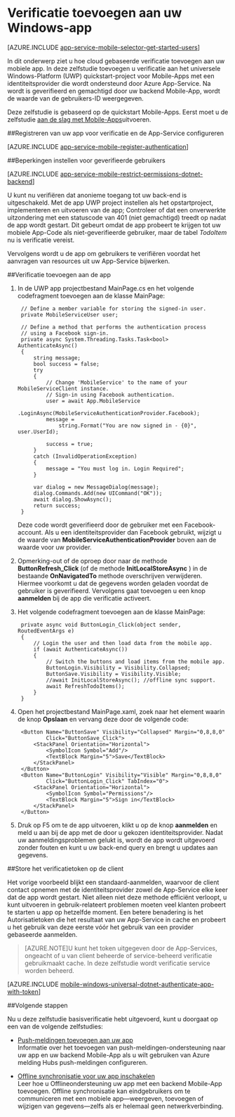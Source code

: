 <properties
    pageTitle="Verificatie toevoegen aan uw app universele Windows-Platform (UWP) | Azure mobiele Apps"
    description="Informatie over het gebruik van Azure App Service Mobile-Apps om gebruikers van uw universele Windows-Platform (UWP)-app met een verscheidenheid aan identiteitsprovider, inclusief te verifiëren: AAD, Google, Facebook, Twitter en Microsoft."
    services="app-service\mobile"
    documentationCenter="windows"
    authors="adrianhall"
    manager="erikre"
    editor=""/>

<tags
    ms.service="app-service-mobile"
    ms.workload="mobile"
    ms.tgt_pltfrm="mobile-windows"
    ms.devlang="dotnet"
    ms.topic="article"
    ms.date="10/01/2016"
    ms.author="adrianha"/>

# <a name="add-authentication-to-your-windows-app"></a>Verificatie toevoegen aan uw Windows-app

[AZURE.INCLUDE [app-service-mobile-selector-get-started-users](../../includes/app-service-mobile-selector-get-started-users.md)]

In dit onderwerp ziet u hoe cloud gebaseerde verificatie toevoegen aan uw mobiele app. In deze zelfstudie toevoegen u verificatie aan het universele Windows-Platform (UWP) quickstart-project voor Mobile-Apps met een identiteitsprovider die wordt ondersteund door Azure App-Service. Na wordt is geverifieerd en gemachtigd door uw backend Mobile-App, wordt de waarde van de gebruikers-ID weergegeven.

Deze zelfstudie is gebaseerd op de quickstart Mobile-Apps. Eerst moet u de zelfstudie [aan de slag met Mobile-Apps](app-service-mobile-windows-store-dotnet-get-started.md)uitvoeren.

##<a name="register"></a>Registreren van uw app voor verificatie en de App-Service configureren

[AZURE.INCLUDE [app-service-mobile-register-authentication](../../includes/app-service-mobile-register-authentication.md)]

##<a name="permissions"></a>Beperkingen instellen voor geverifieerde gebruikers

[AZURE.INCLUDE [app-service-mobile-restrict-permissions-dotnet-backend](../../includes/app-service-mobile-restrict-permissions-dotnet-backend.md)]

U kunt nu verifiëren dat anonieme toegang tot uw back-end is uitgeschakeld. Met de app UWP project instellen als het opstartproject, implementeren en uitvoeren van de app; Controleer of dat een onverwerkte uitzondering met een statuscode van 401 (niet gemachtigd) treedt op nadat de app wordt gestart. Dit gebeurt omdat de app probeert te krijgen tot uw mobiele App-Code als niet-geverifieerde gebruiker, maar de tabel *TodoItem* nu is verificatie vereist.

Vervolgens wordt u de app om gebruikers te verifiëren voordat het aanvragen van resources uit uw App-Service bijwerken.

##<a name="add-authentication"></a>Verificatie toevoegen aan de app

1. In de UWP app projectbestand MainPage.cs en het volgende codefragment toevoegen aan de klasse MainPage:
    
        // Define a member variable for storing the signed-in user. 
        private MobileServiceUser user;

        // Define a method that performs the authentication process
        // using a Facebook sign-in. 
        private async System.Threading.Tasks.Task<bool> AuthenticateAsync()
        {
            string message;
            bool success = false;
            try
            {
                // Change 'MobileService' to the name of your MobileServiceClient instance.
                // Sign-in using Facebook authentication.
                user = await App.MobileService
                    .LoginAsync(MobileServiceAuthenticationProvider.Facebook);
                message =
                    string.Format("You are now signed in - {0}", user.UserId);

                success = true;
            }
            catch (InvalidOperationException)
            {
                message = "You must log in. Login Required";
            }

            var dialog = new MessageDialog(message);
            dialog.Commands.Add(new UICommand("OK"));
            await dialog.ShowAsync();
            return success;
        }

    Deze code wordt geverifieerd door de gebruiker met een Facebook-account. Als u een identiteitsprovider dan Facebook gebruikt, wijzigt u de waarde van **MobileServiceAuthenticationProvider** boven aan de waarde voor uw provider.

3. Opmerking-out of de oproep door naar de methode **ButtonRefresh_Click** (of de methode **InitLocalStoreAsync** ) in de bestaande **OnNavigatedTo** methode overschrijven verwijderen. Hiermee voorkomt u dat de gegevens worden geladen voordat de gebruiker is geverifieerd. Vervolgens gaat toevoegen u een knop **aanmelden** bij de app die verificatie activeert.

4. Het volgende codefragment toevoegen aan de klasse MainPage:

        private async void ButtonLogin_Click(object sender, RoutedEventArgs e)
        {
            // Login the user and then load data from the mobile app.
            if (await AuthenticateAsync())
            {
                // Switch the buttons and load items from the mobile app.
                ButtonLogin.Visibility = Visibility.Collapsed;
                ButtonSave.Visibility = Visibility.Visible;
                //await InitLocalStoreAsync(); //offline sync support.
                await RefreshTodoItems();
            }
        }
        
5. Open het projectbestand MainPage.xaml, zoek naar het element waarin de knop **Opslaan** en vervang deze door de volgende code:

        <Button Name="ButtonSave" Visibility="Collapsed" Margin="0,8,8,0" 
                Click="ButtonSave_Click">
            <StackPanel Orientation="Horizontal">
                <SymbolIcon Symbol="Add"/>
                <TextBlock Margin="5">Save</TextBlock>
            </StackPanel>
        </Button>
        <Button Name="ButtonLogin" Visibility="Visible" Margin="0,8,8,0" 
                Click="ButtonLogin_Click" TabIndex="0">
            <StackPanel Orientation="Horizontal">
                <SymbolIcon Symbol="Permissions"/>
                <TextBlock Margin="5">Sign in</TextBlock> 
            </StackPanel>
        </Button>

9. Druk op F5 om te de app uitvoeren, klikt u op de knop **aanmelden** en meld u aan bij de app met de door u gekozen identiteitsprovider. Nadat uw aanmeldingsproblemen gelukt is, wordt de app wordt uitgevoerd zonder fouten en kunt u uw back-end query en brengt u updates aan gegevens.


##<a name="tokens"></a>Store het verificatietoken op de client

Het vorige voorbeeld blijkt een standaard-aanmelden, waarvoor de client contact opnemen met de identiteitsprovider zowel de App-Service elke keer dat de app wordt gestart. Niet alleen niet deze methode efficiënt verloopt, u kunt uitvoeren in gebruik-relateert problemen moeten veel klanten probeert te starten u app op hetzelfde moment. Een betere benadering is het Autorisatietoken die het resultaat van uw App-Service in cache en probeert u het gebruik van deze eerste vóór het gebruik van een provider gebaseerde aanmelden.

>[AZURE.NOTE]U kunt het token uitgegeven door de App-Services, ongeacht of u van client beheerde of service-beheerd verificatie gebruikmaakt cache. In deze zelfstudie wordt verificatie service worden beheerd.

[AZURE.INCLUDE [mobile-windows-universal-dotnet-authenticate-app-with-token](../../includes/mobile-windows-universal-dotnet-authenticate-app-with-token.md)]

##<a name="next-steps"></a>Volgende stappen

Nu u deze zelfstudie basisverificatie hebt uitgevoerd, kunt u doorgaat op een van de volgende zelfstudies:

+ [Push-meldingen toevoegen aan uw app](app-service-mobile-windows-store-dotnet-get-started-push.md)  
  Informatie over het toevoegen van push-meldingen-ondersteuning naar uw app en uw backend Mobile-App als u wilt gebruiken van Azure melding Hubs push-meldingen configureren.

+ [Offline synchronisatie voor uw app inschakelen](app-service-mobile-windows-store-dotnet-get-started-offline-data.md)  
  Leer hoe u Offlineondersteuning uw app met een backend Mobile-App toevoegen. Offline synchronisatie kan eindgebruikers om te communiceren met een mobiele app&mdash;weergeven, toevoegen of wijzigen van gegevens&mdash;zelfs als er helemaal geen netwerkverbinding.


<!-- URLs. -->
[Get started with your mobile app]: app-service-mobile-windows-store-dotnet-get-started.md

